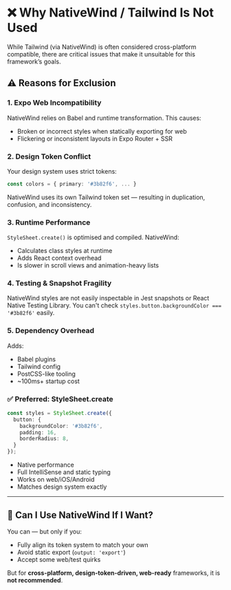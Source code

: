 # ❌ Why NativeWind / Tailwind Is Not Used

While Tailwind (via NativeWind) is often considered cross-platform compatible, there are critical issues that make it unsuitable for this framework’s goals.

## ⚠️ Reasons for Exclusion

### 1. Expo Web Incompatibility
NativeWind relies on Babel and runtime transformation. This causes:
- Broken or incorrect styles when statically exporting for web
- Flickering or inconsistent layouts in Expo Router + SSR

### 2. Design Token Conflict
Your design system uses strict tokens:
```ts
const colors = { primary: '#3b82f6', ... }
```
NativeWind uses its own Tailwind token set — resulting in duplication, confusion, and inconsistency.

### 3. Runtime Performance
`StyleSheet.create()` is optimised and compiled.
NativeWind:
- Calculates class styles at runtime
- Adds React context overhead
- Is slower in scroll views and animation-heavy lists

### 4. Testing & Snapshot Fragility
NativeWind styles are not easily inspectable in Jest snapshots or React Native Testing Library.
You can't check `styles.button.backgroundColor === '#3b82f6'` easily.

### 5. Dependency Overhead
Adds:
- Babel plugins
- Tailwind config
- PostCSS-like tooling
- ~100ms+ startup cost

### ✅ Preferred: StyleSheet.create

```ts
const styles = StyleSheet.create({
  button: {
    backgroundColor: '#3b82f6',
    padding: 16,
    borderRadius: 8,
  }
});
```

- Native performance
- Full IntelliSense and static typing
- Works on web/iOS/Android
- Matches design system exactly

---

## 🧪 Can I Use NativeWind If I Want?

You can — but only if you:
- Fully align its token system to match your own
- Avoid static export (`output: 'export'`)
- Accept some web/test quirks

But for **cross-platform, design-token-driven, web-ready** frameworks, it is **not recommended**.
